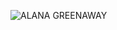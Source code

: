 
![ALANA GREENAWAY](https://user-images.githubusercontent.com/104283714/194675064-a3d22a36-194d-4f15-90ae-fa224ee65f91.png)


<!--passionate about using programming as a tool for problem solving. I love with engaging with new and exciting open source projects as well as making tech education more accessible to all people!-->

<!--My favorite languages are Java, Python, and C.-->


<!---
alanazoe/alanazoe is a ✨ special ✨ repository because its `README.md` (this file) appears on your GitHub profile.
You can click the Preview link to take a look at your changes.
--->

